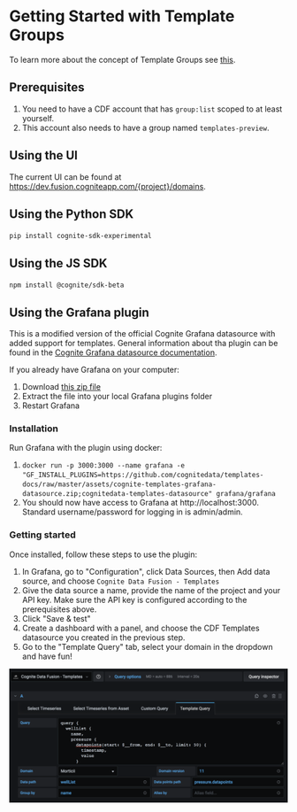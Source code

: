 # Getting Started with Template Groups
To learn more about the concept of Template Groups see [this](../concepts/domains.md).

## Prerequisites
1. You need to have a CDF account that has `group:list` scoped to at least yourself.
1. This account also needs to have a group named `templates-preview`.

## Using the UI
The current UI can be found at https://dev.fusion.cogniteapp.com/{project}/domains.

## Using the Python SDK
`pip install cognite-sdk-experimental`

## Using the JS SDK
`npm install @cognite/sdk-beta`

## Using the Grafana plugin
This is a modified version of the official Cognite Grafana datasource with added support for templates.
General information about tha plugin can be found in the 
[Cognite Grafana datasource documentation](https://docs.cognite.com/cdf/dashboards/guides/grafana/getting_started.html).

If you already have Grafana on your computer:
1. Download [this zip file](../assets/cognite-templates-grafana-datasource.zip)
2. Extract the file into your local Grafana plugins folder 
3. Restart Grafana

### Installation
Run Grafana with the plugin using docker:
1. `docker run -p 3000:3000 --name grafana -e "GF_INSTALL_PLUGINS=https://github.com/cognitedata/templates-docs/raw/master/assets/cognite-templates-grafana-datasource.zip;cognitedata-templates-datasource" grafana/grafana`
5. You should now have access to Grafana at http://localhost:3000. Standard username/password for logging in is admin/admin.

### Getting started
Once installed, follow these steps to use the plugin:
1. In Grafana, go to "Configuration", click Data Sources, then Add data source, and choose `Cognite Data Fusion - Templates`
2. Give the data source a name, provide the name of the project and your API key. Make sure the API key is configured according to the prerequisites above.
3. Click "Save & test"
4. Create a dashboard with a panel, and choose the CDF Templates datasource you created in the previous step.
5. Go to the "Template Query" tab, select your domain in the dropdown and have fun!

![](../assets/grafana-plugin-query-editor.png)
